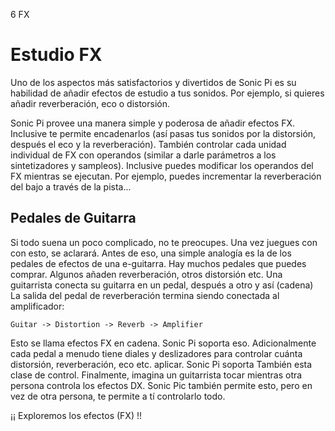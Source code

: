 6 FX

# Estudio FX

Uno de los aspectos más satisfactorios y divertidos de Sonic Pi es su
habilidad de añadir efectos de estudio a tus sonidos. Por ejemplo, 
si quieres añadir reverberación, eco o distorsión.

Sonic Pi provee una manera simple y poderosa de añadir efectos FX.
Inclusive te permite encadenarlos (así pasas tus sonidos por la distorsión,
después el eco y la reverberación). También controlar cada unidad individual
de FX con operandos (similar a darle parámetros a los sintetizadores y
sampleos). Inclusive puedes modificar los operandos del FX mientras se
ejecutan. Por ejemplo, puedes incrementar la reverberación del bajo a 
través de la pista...


## Pedales de Guitarra

Si todo suena un poco complicado, no te preocupes. Una vez juegues con
con esto, se aclarará. Antes de eso, una simple analogía es la de los
pedales de efectos de una e-guitarra. Hay muchos pedales que puedes
comprar. Algunos añaden reverberación, otros distorsión etc. Una
guitarrista conecta su guitarra en un pedal, después a otro y así (cadena)
La salida del pedal de reverberación termina siendo  conectada al 
amplificador:

```
Guitar -> Distortion -> Reverb -> Amplifier
```

Esto se llama efectos FX en cadena. Sonic Pi soporta eso. Adicionalmente
cada pedal a menudo tiene diales y deslizadores para controlar cuánta
distorsión, reverberación, eco etc. aplicar. Sonic Pi soporta También
esta clase de control. Finalmente, imagina un guitarrista tocar mientras
otra persona controla los efectos DX. Sonic Pic también permite esto, pero
en vez de otra persona, te permite a tí controlarlo todo.

¡¡ Exploremos los efectos (FX) !!
